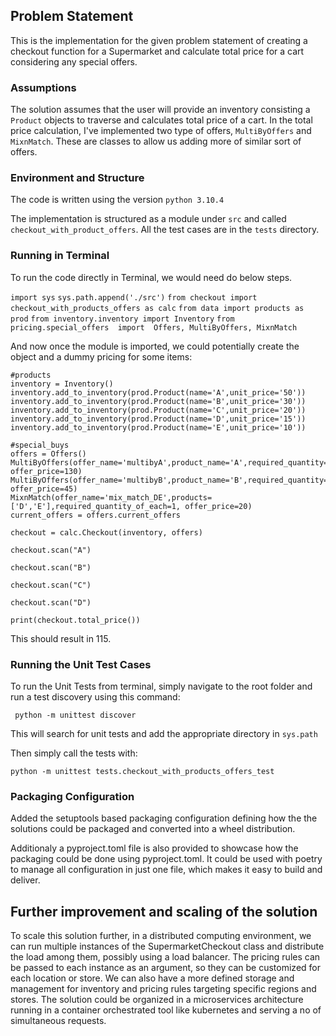 ## Problem Statement

This is the implementation for the given problem statement of creating a checkout function for a Supermarket and calculate total price for a cart considering any special offers.

### Assumptions

The solution assumes that the user will provide an inventory consisting a `Product` objects to traverse and calculates total price of a cart. In the total price calculation, I've implemented two type of offers, `MultiByOffers` and `MixnMatch`. These are classes to allow us adding more of similar sort of offers. 

### Environment and Structure

The code is written using the version `python 3.10.4`

The implementation is structured as a module under `src` and called `checkout_with_product_offers`. All the test cases are in the `tests` directory.

### Running in Terminal

To run the code directly in Terminal, we would need do below steps.

`import sys`
`sys.path.append('./src')`
`from checkout import checkout_with_products_offers as calc`
`from data import products as prod`
`from inventory.inventory import Inventory`
`from pricing.special_offers  import  Offers, MultiByOffers, MixnMatch`

And now once the module is imported, we could potentially create the object and a dummy pricing for some items:
```
#products
inventory = Inventory()
inventory.add_to_inventory(prod.Product(name='A',unit_price='50'))
inventory.add_to_inventory(prod.Product(name='B',unit_price='30'))
inventory.add_to_inventory(prod.Product(name='C',unit_price='20'))
inventory.add_to_inventory(prod.Product(name='D',unit_price='15'))    
inventory.add_to_inventory(prod.Product(name='E',unit_price='10'))

#special_buys
offers = Offers()
MultiByOffers(offer_name='multibyA',product_name='A',required_quantity=3, offer_price=130)
MultiByOffers(offer_name='multibyB',product_name='B',required_quantity=2, offer_price=45)
MixnMatch(offer_name='mix_match_DE',products=['D','E'],required_quantity_of_each=1, offer_price=20)
current_offers = offers.current_offers
```

`checkout = calc.Checkout(inventory, offers)`

`checkout.scan("A")`

`checkout.scan("B")`

`checkout.scan("C")`

`checkout.scan("D")`

`print(checkout.total_price())`

 This should result in 115.


### Running the Unit Test Cases
 
 To run the Unit Tests from terminal, simply navigate to the root folder and run a test discovery using this command:

 ` python -m unittest discover`

 This will search for unit tests and add the appropriate directory in `sys.path`

 Then simply call the tests with:

 `python -m unittest tests.checkout_with_products_offers_test`

### Packaging Configuration

Added the setuptools based packaging configuration defining how the the solutions could be packaged and converted into a wheel distribution.

Additionaly a pyproject.toml file is also provided to showcase how the packaging could be done using pyproject.toml. It could be used with poetry to manage all configuration in just one file, which makes it easy to build and deliver.

## Further improvement and scaling of the solution

 To scale this solution further, in a distributed computing environment, we can run multiple instances of the SupermarketCheckout class and distribute the load among them, possibly using a load balancer. The pricing rules can be passed to each instance as an argument, so they can be customized for each location or store. We can also have a more defined storage and management for inventory and pricing rules targeting specific regions and stores. The solution could be organized in a microservices architecture running in a container orchestrated tool like kubernetes and serving a no of simultaneous requests.

